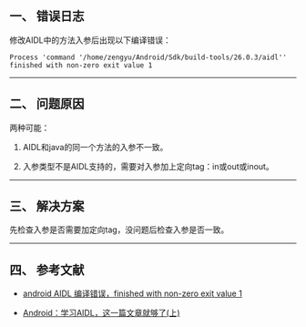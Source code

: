 ## 一、 错误日志

修改AIDL中的方法入参后出现以下编译错误：
```shell
Process 'command '/home/zengyu/Android/Sdk/build-tools/26.0.3/aidl'' finished with non-zero exit value 1
```

---
## 二、 问题原因

两种可能：

1. AIDL和java的同一个方法的入参不一致。

2. 入参类型不是AIDL支持的，需要对入参加上定向tag：in或out或inout。

---
## 三、 解决方案

先检查入参是否需要加定向tag，没问题后检查入参是否一致。

---
## 四、 参考文献

- [android AIDL 编译错误，finished with non-zero exit value 1](https://blog.csdn.net/feihuiwu123/article/details/51785433)

- [Android：学习AIDL，这一篇文章就够了(上)](https://www.jianshu.com/p/a8e43ad5d7d2)